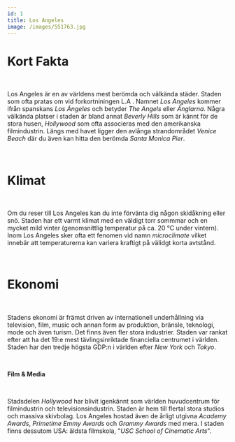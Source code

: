 ```yaml
---
id: 1
title: Los Angeles
image: /images/551763.jpg
---
```


# **Kort Fakta**

<br>

Los Angeles är en av världens mest berömda och välkända städer. Staden som ofta pratas om vid forkortniningen L.A . Namnet _Los Angeles_ kommer ifrån spanskans _Los Ángeles_ och betyder _The Angels_ eller _Änglarna_. Några välkända platser i staden är bland annat _Beverly Hills_ som är kännt för de stora husen, _Hollywood_ som ofta associeras med den amerikanska filmindustrin. Längs med havet ligger den avlånga strandområdet _Venice Beach_ där du även kan hitta den berömda _Santa Monica Pier_.

<br>

# **Klimat**

<br>

Om du reser till Los Angeles kan du inte förvänta dig någon skidåkning eller snö. Staden har ett varmt klimat med en väldigt torr sommmar och en mycket mild vinter (genomsnittlig temperatur på ca. 20 °C under vintern). Inom Los Angeles sker ofta ett fenomen vid namn _microclimate_ vilket innebär att temperaturerna kan variera kraftigt på välidgt korta avtstånd.

<br>

# **Ekonomi**

<br>

Stadens ekonomi är främst driven av internationell underhållning via television, film, music och annan form av produktion, bränsle, teknologi, mode och även turism. Det finns även fler stora industrier. Staden var rankat efter att ha det 19:e mest tävlingsinriktade financiella centrumet i världen. Staden har den tredje högsta GDP:n i världen efter _New York_ och _Tokyo_.

<br>

**Film & Media**

<br>

Stadsdelen _Hollywood_ har blivit igenkännt som världen huvudcentrum för filmindustrin och televisionsindustrin. Staden är hem till flertal stora studios och massiva skivbolag. Los Angeles hostad även de årligt utgivna _Academy Awards_, _Primetime Emmy Awards_ och _Grammy Awards_ med mera. I staden finns dessutom USA: äldsta filmskola, "_USC School of Cinematic Arts_".